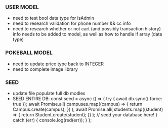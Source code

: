 ### USER MODEL

- need to test bool data type for isAdmin
- need to research validation for phone number && cc info
- need to research whether or not cart (and possibly transaction history) info needs to be added to model, as well as how to handle if array (data type)

### POKEBALL MODEL

- need to update price type back to INTEGER
- need to complete image library

### SEED

- update file populate full db modles
- SEED ENTIRE DB: const seed = async () => {
  try {
  await db.sync({ force: true });
  await Promise.all(
  campuses.map((campus) => {
  return Campus.create(campus);
  })
  );
  await Promise.all(
  students.map((student) => {
  return Student.create(student);
  })
  );
  // seed your database here!
  } catch (err) {
  console.log(red(err));
  }
  };
